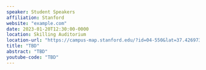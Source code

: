```yaml
---
speaker: Student Speakers
affiliation: Stanford
website: "example.com"
date: 2023-01-20T12:30:00-0000
location: Skilling Auditorium
location-url: "https://campus-map.stanford.edu/?id=04-550&lat=37.42697371527761&lng=-122.17280664808126&zoom=18&srch=undefined"
title: "TBD"
abstract: "TBD"
youtube-code: "TBD"
---
```

